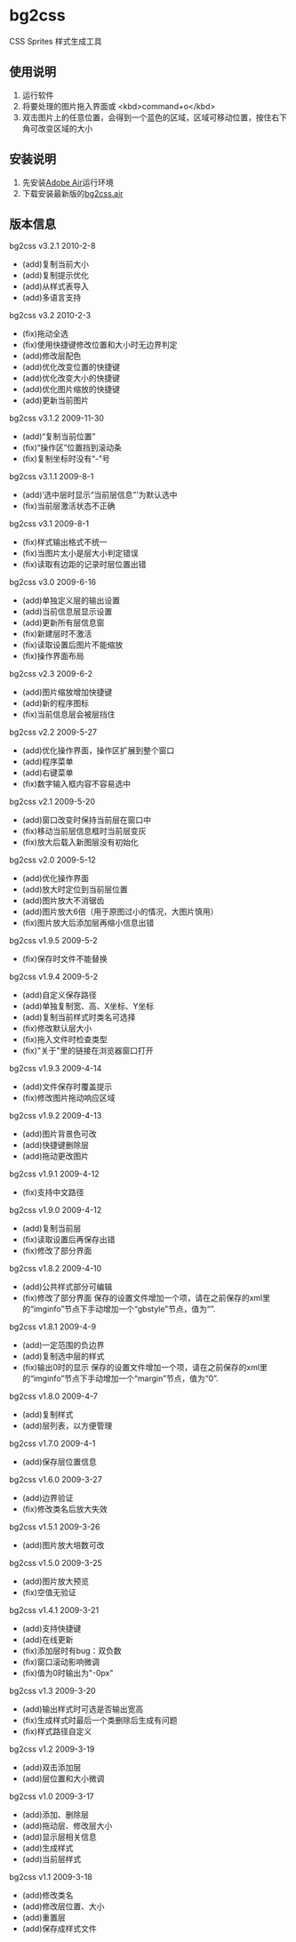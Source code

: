 # bg2css

CSS Sprites 样式生成工具

## 使用说明

1. 运行软件
2. 将要处理的图片拖入界面或 \<kbd\>command+o\</kbd\>
3. 双击图片上的任意位置，会得到一个蓝色的区域，区域可移动位置，按住右下角可改变区域的大小

## 安装说明

1. 先安装[Adobe Air](http://get.adobe.com/cn/air/)运行环境
2. 下载安装最新版的[bg2css.air](https://github.com/ghostzhang/bg2css/releases)

## 版本信息

bg2css v3.2.1 2010-2-8

* (add)复制当前大小
* (add)复制提示优化
* (add)从样式表导入
* (add)多语言支持

bg2css v3.2 2010-2-3

* (fix)拖动全选
* (fix)使用快捷键修改位置和大小时无边界判定
* (add)修改层配色
* (add)优化改变位置的快捷键
* (add)优化改变大小的快捷键
* (add)优化图片缩放的快捷键
* (add)更新当前图片

bg2css v3.1.2 2009-11-30

* (add)“复制当前位置”
* (fix)“操作区”位置挡到滚动条
* (fix)复制坐标时没有“-”号

bg2css v3.1.1 2009-8-1

* (add)‘选中层时显示“当前层信息”’为默认选中
* (fix)当前层激活状态不正确

bg2css v3.1 2009-8-1

* (fix)样式输出格式不统一
* (fix)当图片太小是层大小判定错误
* (fix)读取有边距的记录时层位置出错

bg2css v3.0 2009-6-16

* (add)单独定义层的输出设置
* (add)当前信息层显示设置
* (add)更新所有层信息窗
* (fix)新建层时不激活
* (fix)读取设置后图片不能缩放
* (fix)操作界面布局

bg2css v2.3 2009-6-2

* (add)图片缩放增加快捷键
* (add)新的程序图标
* (fix)当前信息层会被层挡住

bg2css v2.2 2009-5-27

* (add)优化操作界面，操作区扩展到整个窗口
* (add)程序菜单
* (add)右键菜单
* (fix)数字输入框内容不容易选中

bg2css v2.1 2009-5-20

* (add)窗口改变时保持当前层在窗口中
* (fix)移动当前层信息框时当前层变灰
* (fix)放大后载入新图层没有初始化

bg2css v2.0 2009-5-12

* (add)优化操作界面
* (add)放大时定位到当前层位置
* (add)图片放大不消锯齿
* (add)图片放大6倍（用于原图过小的情况，大图片慎用）
* (fix)图片放大后添加层再缩小信息出错

bg2css v1.9.5 2009-5-2

* (fix)保存时文件不能替换

bg2css v1.9.4 2009-5-2

* (add)自定义保存路径
* (add)单独复制宽、高、X坐标、Y坐标
* (add)复制当前样式时类名可选择
* (fix)修改默认层大小
* (fix)拖入文件时检查类型
* (fix)"关于"里的链接在浏览器窗口打开

bg2css v1.9.3 2009-4-14

* (add)文件保存时覆盖提示
* (fix)修改图片拖动响应区域

bg2css v1.9.2 2009-4-13

* (add)图片背景色可改
* (add)快捷键删除层
* (add)拖动更改图片

bg2css v1.9.1 2009-4-12

* (fix)支持中文路径

bg2css v1.9.0 2009-4-12

* (add)复制当前层
* (fix)读取设置后再保存出错
* (fix)修改了部分界面

bg2css v1.8.2 2009-4-10

* (add)公共样式部分可编辑
* (fix)修改了部分界面
保存的设置文件增加一个项，请在之前保存的xml里的“imginfo”节点下手动增加一个“gbstyle”节点，值为“”.

bg2css v1.8.1 2009-4-9

* (add)一定范围的负边界
* (add)复制选中层的样式
* (fix)输出0时的显示
保存的设置文件增加一个项，请在之前保存的xml里的“imginfo”节点下手动增加一个“margin”节点，值为“0”.

bg2css v1.8.0 2009-4-7

* (add)复制样式
* (add)层列表，以方便管理

bg2css v1.7.0 2009-4-1

* (add)保存层位置信息

bg2css v1.6.0 2009-3-27

* (add)边界验证
* (fix)修改类名后放大失效

bg2css v1.5.1 2009-3-26

* (add)图片放大培数可改

bg2css v1.5.0 2009-3-25

* (add)图片放大预览
* (fix)空值无验证

bg2css v1.4.1 2009-3-21

* (add)支持快捷键
* (add)在线更新
* (fix)添加层时有bug：双负数
* (fix)窗口滚动影响微调
* (fix)值为0时输出为"-0px"

bg2css v1.3 2009-3-20

* (add)输出样式时可选是否输出宽高
* (fix)生成样式时最后一个类删除后生成有问题
* (fix)样式路径自定义

bg2css v1.2 2009-3-19

* (add)双击添加层
* (add)层位置和大小微调

bg2css v1.0 2009-3-17

* (add)添加、删除层
* (add)拖动层、修改层大小
* (add)显示层相关信息
* (add)生成样式
* (add)当前层样式

bg2css v1.1 2009-3-18

* (add)修改类名
* (add)修改层位置、大小
* (add)重置层
* (add)保存成样式文件

